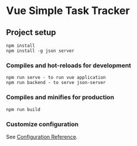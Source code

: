 # Vue Simple Task Tracker

## Project setup
```
npm install
npm install -g json server
```

### Compiles and hot-reloads for development
```
npm run serve - to run vue application
npm run backend - to serve json-server
```

### Compiles and minifies for production
```
npm run build
```

### Customize configuration
See [Configuration Reference](https://cli.vuejs.org/config/).
